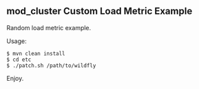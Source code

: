 mod_cluster Custom Load Metric Example
--------------------------------------

Random load metric example.

Usage:

	$ mvn clean install
	$ cd etc
	$ ./patch.sh /path/to/wildfly

Enjoy.





